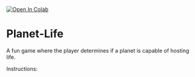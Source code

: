[![Open In Colab](https://colab.research.google.com/assets/colab-badge.svg)](https://colab.research.google.com/drive/1q2dF2F4y52boVLcHJhljLbg6ywJRssww?usp=sharing)

# Planet-Life
A fun game where the player determines if a planet is capable of hosting life. 

Instructions:
